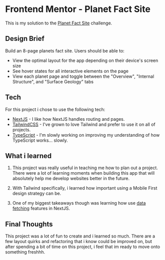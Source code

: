 # Frontend Mentor - Planet Fact Site
This is my solution to the [Planet Fact Site](https://www.frontendmentor.io/challenges/planets-fact-site-gazqN8w_f) challenge. 

## Design Brief
Build an 8-page planets fact site. Users should be able to:
- View the optimal layout for the app depending on their device's screen size
- See hover states for all interactive elements on the page
- View each planet page and toggle between the "Overview", "Internal Structure", and "Surface Geology" tabs

## Tech
For this project i chose to use the following tech:
- [NextJS](https://nextjs.org/) - I like how NextJS handles routing and pages.
- [TailwindCSS](https://tailwindcss.com/) - I've grown to love Tailwind and prefer to use it on all of projects. 
- [TypeScript](https://www.typescriptlang.org/) - I'm slowly working on improving my understanding of how TypeScript works... slowly. 

## What i learned
1. This project was really useful in teaching me how to plan out a project. There were a lot of learning moments when building this app that will absolutely help me develop websites better in the future. 

2. With Tailwind specifically, i learned how important using a Mobile First design strategy can be. 

3. One of my biggest takeaways though was learning how use [data fetching](https://nextjs.org/docs/basic-features/data-fetching/overview) features in NextJS. 

## Final Thoughts
This project was a lot of fun to create and i learned so much. There are a few layout quirks and refactoring that i know could be improved on, but after spending a bit of time on this project, i feel that im ready to move onto something freshhh.
